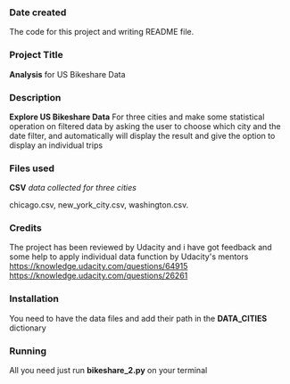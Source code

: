 ### Date created
The code for  this project and writing  README file.

### Project Title
 **Analysis** for
  US Bikeshare Data

### Description
**Explore US Bikeshare Data** For three cities and make some statistical operation on filtered data by asking the user to choose which city and the date filter,
and automatically will display the result and give the option to display an individual trips

### Files used
**CSV** *data collected for three cities*

chicago.csv,
new_york_city.csv,
washington.csv.


### Credits
The project has been reviewed  by Udacity
and i have got feedback and some  help to
apply individual data function by Udacity's mentors
https://knowledge.udacity.com/questions/64915
https://knowledge.udacity.com/questions/26261

### Installation  
You need to have the data files and add their path in the **DATA_CITIES** dictionary

### Running
All you need just run **bikeshare_2.py**  on your terminal
